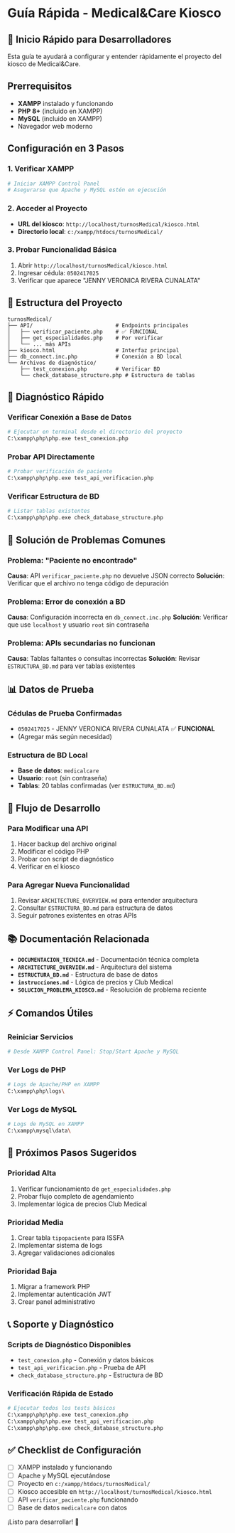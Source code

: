 # Guía Rápida - Medical&Care Kiosco

## 🚀 Inicio Rápido para Desarrolladores

Esta guía te ayudará a configurar y entender rápidamente el proyecto del kiosco de Medical&Care.

## Prerrequisitos

- **XAMPP** instalado y funcionando
- **PHP 8+** (incluido en XAMPP)
- **MySQL** (incluido en XAMPP)
- Navegador web moderno

## Configuración en 3 Pasos

### 1. Verificar XAMPP
```bash
# Iniciar XAMPP Control Panel
# Asegurarse que Apache y MySQL estén en ejecución
```

### 2. Acceder al Proyecto
- **URL del kiosco**: `http://localhost/turnosMedical/kiosco.html`
- **Directorio local**: `c:/xampp/htdocs/turnosMedical/`

### 3. Probar Funcionalidad Básica
1. Abrir `http://localhost/turnosMedical/kiosco.html`
2. Ingresar cédula: `0502417025`
3. Verificar que aparece "JENNY VERONICA RIVERA CUNALATA"

## 📁 Estructura del Proyecto

```
turnosMedical/
├── API/                          # Endpoints principales
│   ├── verificar_paciente.php    # ✅ FUNCIONAL
│   ├── get_especialidades.php    # Por verificar
│   └── ... más APIs
├── kiosco.html                   # Interfaz principal
├── db_connect.inc.php            # Conexión a BD local
└── Archivos de diagnóstico/
    ├── test_conexion.php         # Verificar BD
    └── check_database_structure.php # Estructura de tablas
```

## 🔧 Diagnóstico Rápido

### Verificar Conexión a Base de Datos
```bash
# Ejecutar en terminal desde el directorio del proyecto
C:\xampp\php\php.exe test_conexion.php
```

### Probar API Directamente
```bash
# Probar verificación de paciente
C:\xampp\php\php.exe test_api_verificacion.php
```

### Verificar Estructura de BD
```bash
# Listar tablas existentes
C:\xampp\php\php.exe check_database_structure.php
```

## 🐛 Solución de Problemas Comunes

### Problema: "Paciente no encontrado"
**Causa**: API `verificar_paciente.php` no devuelve JSON correcto
**Solución**: Verificar que el archivo no tenga código de depuración

### Problema: Error de conexión a BD
**Causa**: Configuración incorrecta en `db_connect.inc.php`
**Solución**: Verificar que use `localhost` y usuario `root` sin contraseña

### Problema: APIs secundarias no funcionan
**Causa**: Tablas faltantes o consultas incorrectas
**Solución**: Revisar `ESTRUCTURA_BD.md` para ver tablas existentes

## 📊 Datos de Prueba

### Cédulas de Prueba Confirmadas
- `0502417025` - JENNY VERONICA RIVERA CUNALATA ✅ **FUNCIONAL**
- (Agregar más según necesidad)

### Estructura de BD Local
- **Base de datos**: `medicalcare`
- **Usuario**: `root` (sin contraseña)
- **Tablas**: 20 tablas confirmadas (ver `ESTRUCTURA_BD.md`)

## 🔄 Flujo de Desarrollo

### Para Modificar una API
1. Hacer backup del archivo original
2. Modificar el código PHP
3. Probar con script de diagnóstico
4. Verificar en el kiosco

### Para Agregar Nueva Funcionalidad
1. Revisar `ARCHITECTURE_OVERVIEW.md` para entender arquitectura
2. Consultar `ESTRUCTURA_BD.md` para estructura de datos
3. Seguir patrones existentes en otras APIs

## 📚 Documentación Relacionada

- **`DOCUMENTACION_TECNICA.md`** - Documentación técnica completa
- **`ARCHITECTURE_OVERVIEW.md`** - Arquitectura del sistema
- **`ESTRUCTURA_BD.md`** - Estructura de base de datos
- **`instrucciones.md`** - Lógica de precios y Club Medical
- **`SOLUCION_PROBLEMA_KIOSCO.md`** - Resolución de problema reciente

## ⚡ Comandos Útiles

### Reiniciar Servicios
```bash
# Desde XAMPP Control Panel: Stop/Start Apache y MySQL
```

### Ver Logs de PHP
```bash
# Logs de Apache/PHP en XAMPP
C:\xampp\php\logs\
```

### Ver Logs de MySQL
```bash
# Logs de MySQL en XAMPP
C:\xampp\mysql\data\
```

## 🎯 Próximos Pasos Sugeridos

### Prioridad Alta
1. Verificar funcionamiento de `get_especialidades.php`
2. Probar flujo completo de agendamiento
3. Implementar lógica de precios Club Medical

### Prioridad Media
1. Crear tabla `tipopaciente` para ISSFA
2. Implementar sistema de logs
3. Agregar validaciones adicionales

### Prioridad Baja
1. Migrar a framework PHP
2. Implementar autenticación JWT
3. Crear panel administrativo

## 📞 Soporte y Diagnóstico

### Scripts de Diagnóstico Disponibles
- `test_conexion.php` - Conexión y datos básicos
- `test_api_verificacion.php` - Prueba de API
- `check_database_structure.php` - Estructura de BD

### Verificación Rápida de Estado
```bash
# Ejecutar todos los tests básicos
C:\xampp\php\php.exe test_conexion.php
C:\xampp\php\php.exe test_api_verificacion.php
C:\xampp\php\php.exe check_database_structure.php
```

## ✅ Checklist de Configuración

- [ ] XAMPP instalado y funcionando
- [ ] Apache y MySQL ejecutándose
- [ ] Proyecto en `c:/xampp/htdocs/turnosMedical/`
- [ ] Kiosco accesible en `http://localhost/turnosMedical/kiosco.html`
- [ ] API `verificar_paciente.php` funcionando
- [ ] Base de datos `medicalcare` con datos

¡Listo para desarrollar! 🚀
